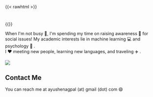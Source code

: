 ## 
{{< rawhtml >}}

<center>
<script src="js/simple-typing.js"></script>
<link href="https://fonts.googleapis.com/css?family=Raleway:200,100,400" rel="stylesheet" type="text/css" />
<h1>
  <span
     class="txt-rotate"
     data-period="2000"
     data-rotate='[ "Coder.", "Artist.", "Innovator.", "Extrovert." ]'></span>
</h1>
</center>
{{</ rawhtml >}}

When I'm not busy :art:, I'm spending my time on raising awareness
:loudspeaker: for social issues! My academic interests lie in machine learning :computer: and psychology :crystal_ball: .  
I :heart: meeting new people, learning new languages, and traveling :airplane: .

![](images/ayushe-2.jpg)


## Contact Me

You can reach me at ayushenagpal (at) gmail (dot) com :smile:
